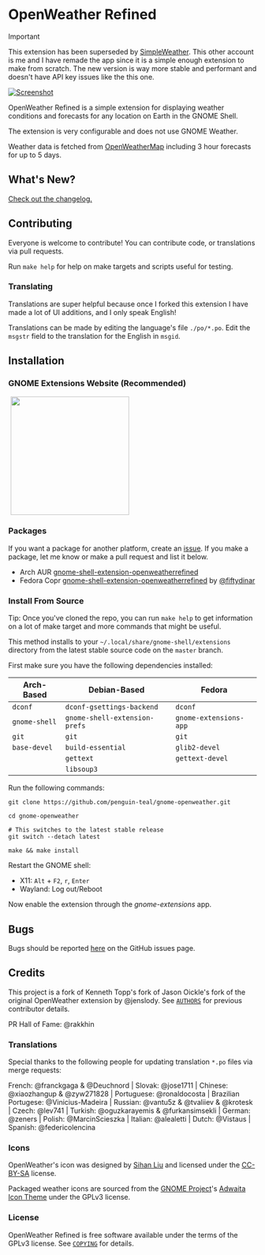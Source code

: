 
# OpenWeather Refined

> [!IMPORTANT]
> This extension has been superseded by [SimpleWeather](https://github.com/romanlefler/SimpleWeather).
> This other account is me and I have remade the app since it is a simple enough extension to make from
> scratch. The new version is way more stable and performant and doesn't have API key issues like the
> this one.

[![Screenshot](./openweather-screenshot.png)](./openweather-screenshot.png)

OpenWeather Refined is a simple extension for displaying weather conditions and
forecasts for any location on Earth in the GNOME Shell.

The extension is very configurable and does not use GNOME Weather.

Weather data is fetched from [OpenWeatherMap](https://openweathermap.org)
including 3 hour forecasts for up to 5 days.

## What's New?

[Check out the changelog.](./CHANGELOG.md)

## Contributing

Everyone is welcome to contribute! You can contribute code, or translations
via pull requests.

Run `make help` for help on make targets and scripts useful for testing.

### Translating

Translations are super helpful because once I forked
this extension I have made a lot of UI additions, and I only speak English!

Translations can be made by editing the language's file `./po/*.po`.
Edit the `msgstr` field to the translation for the English in `msgid`.

## Installation

### GNOME Extensions Website (Recommended)

<p align="left">
  <a href="https://extensions.gnome.org/extension/6655/openweather">
    <img src="./ego.png" width="240" style="margin-left: 5px">
  </a>
</p>

### Packages

If you want a package for another platform, create an [issue](https://github.com/penguin-teal/gnome-openweather/issues/new/choose).
If you make a package, let me know or make a pull request and list it below.

- Arch AUR [gnome-shell-extension-openweatherrefined](https://aur.archlinux.org/packages/gnome-shell-extension-openweatherrefined)
- Fedora Copr [gnome-shell-extension-openweatherrefined](https://copr.fedorainfracloud.org/coprs/fiftydinar/gnome-shell-extension-openweatherrefined/) by [@fiftydinar](https://github.com/fiftydinar)

### Install From Source

Tip: Once you've cloned the repo, you can run `make help` to get information
on a lot of make target and more commands that might be useful.

This method installs to your `~/.local/share/gnome-shell/extensions` directory
from the latest stable source code on the `master` branch.

First make sure you have the following dependencies installed:

| Arch-Based     | Debian-Based                  | Fedora                 |
| ---            | ---                           | ---                    |
| `dconf`        | `dconf-gsettings-backend`     | `dconf`                |
| `gnome-shell`  | `gnome-shell-extension-prefs` | `gnome-extensions-app` |
| `git`          | `git`                         | `git`                  |
| `base-devel`   | `build-essential`             | `glib2-devel`          |
|                | `gettext`                     | `gettext-devel`        |
|                | `libsoup3`                    |                        |

Run the following commands:

```shell
git clone https://github.com/penguin-teal/gnome-openweather.git

cd gnome-openweather

# This switches to the latest stable release
git switch --detach latest

make && make install
```

Restart the GNOME shell:

- X11: `Alt` + `F2`, `r`, `Enter`
- Wayland: Log out/Reboot

Now enable the extension through the *gnome-extensions* app.

## Bugs

Bugs should be reported
[here](https://github.com/penguin-teal/gnome-openweather/issues)
on the GitHub issues page.

## Credits

This project is a fork of Kenneth Topp's fork of Jason Oickle's fork of the
original OpenWeather extension by @jenslody. See [`AUTHORS`](./AUTHORS)
for previous contributor details.

PR Hall of Fame: @rakkhin

### Translations

Special thanks to the following people for updating translation `*.po` files
via merge requests:

French: @franckgaga & @Deuchnord | Slovak: @jose1711 |
Chinese: @xiaozhangup & @zyw271828 |
Portuguese: @ronaldocosta | Brazilian Portugese: @Vinicius-Madeira |
Russian: @vantu5z & @tvaliiev & @krotesk | Czech: @lev741 |
Turkish: @oguzkarayemis & @furkansimsekli | German: @zeners |
Polish: @MarcinScieszka |
Italian: @alealetti | Dutch: @Vistaus | Spanish: @federicolencina

### Icons

OpenWeather's icon was designed by [Sihan Liu](https://www.sihanliu.com) and
licensed under the [CC-BY-SA](http://creativecommons.org/licenses/by-sa/3.0/)
license.

Packaged weather icons are sourced from the
[GNOME Project](https://www.gnome.org)'s
[Adwaita Icon Theme](https://gitlab.gnome.org/GNOME/adwaita-icon-theme)
under the GPLv3 license.

### License

OpenWeather Refined is free software available under the terms of the GPLv3
license. See [`COPYING`](./COPYING) for details.

